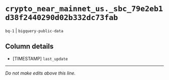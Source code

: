 # `crypto_near_mainnet_us._sbc_79e2eb1d38f2440290d02b332dc73fab`
`bq-1` | `bigquery-public-data`

## Column details
* [TIMESTAMP] `last_update`

-------------------------------------------------------------------------------
*Do not make edits above this line.*
